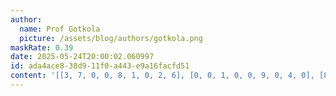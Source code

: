 ```yaml
---
author:
  name: Prof Gotkola
  picture: /assets/blog/authors/gotkola.png
maskRate: 0.39
date: 2025-05-24T20:00:02.060997
id: ada4ace8-38d9-11f0-a443-e9a16facfd51
content: '[[3, 7, 0, 0, 8, 1, 0, 2, 6], [0, 0, 1, 0, 0, 9, 0, 4, 0], [8, 2, 9, 6, 0, 4, 1, 0, 3], [1, 9, 0, 0, 0, 0, 6, 0, 2], [7, 8, 0, 3, 0, 6, 0, 1, 0], [4, 6, 0, 9, 1, 0, 0, 8, 5], [5, 0, 7, 0, 0, 8, 2, 9, 0], [2, 4, 8, 1, 9, 3, 5, 0, 7], [9, 1, 6, 7, 0, 0, 8, 3, 0]]'
---
```

